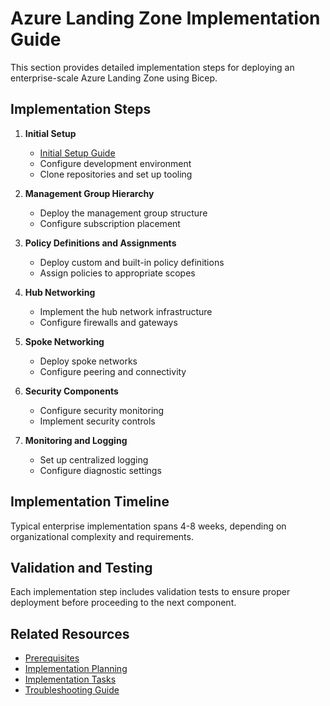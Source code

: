 # Azure Landing Zone Implementation Guide

This section provides detailed implementation steps for deploying an enterprise-scale Azure Landing Zone using Bicep.

## Implementation Steps

1. **Initial Setup**
   - [Initial Setup Guide](./01-initial-setup.md)
   - Configure development environment
   - Clone repositories and set up tooling

2. **Management Group Hierarchy**
   - Deploy the management group structure
   - Configure subscription placement

3. **Policy Definitions and Assignments**
   - Deploy custom and built-in policy definitions
   - Assign policies to appropriate scopes

4. **Hub Networking**
   - Implement the hub network infrastructure
   - Configure firewalls and gateways

5. **Spoke Networking**
   - Deploy spoke networks
   - Configure peering and connectivity

6. **Security Components**
   - Configure security monitoring
   - Implement security controls

7. **Monitoring and Logging**
   - Set up centralized logging
   - Configure diagnostic settings

## Implementation Timeline

Typical enterprise implementation spans 4-8 weeks, depending on organizational complexity and requirements.

## Validation and Testing

Each implementation step includes validation tests to ensure proper deployment before proceeding to the next component.

## Related Resources

- [Prerequisites](../prerequisites.md)
- [Implementation Planning](../planning.md)
- [Implementation Tasks](../tasks.md)
- [Troubleshooting Guide](../troubleshooting.md) 
